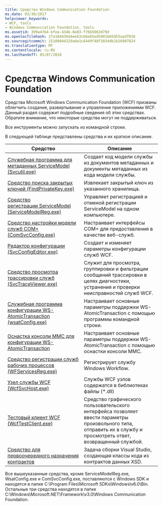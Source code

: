 ```yaml
---
title: Средства Windows Communication Foundation
ms.date: 03/30/2017
helpviewer_keywords:
- WCF, tools
- Windows Communication Foundation, tools
ms.assetid: 399a47b4-bfea-434b-8e83-f76b5063d79d
ms.openlocfilehash: 27a18d436d4ee63cb6e65ed5981b65d55aadf036
ms.sourcegitcommit: 15109844229ade1c6449f48f3834db1b26907824
ms.translationtype: MT
ms.contentlocale: ru-RU
ms.lasthandoff: 05/07/2018
---
```

# <a name="windows-communication-foundation-tools"></a>Средства Windows Communication Foundation
Средства Microsoft Windows Communication Foundation (WCF) призваны облегчить создание, развертывание и управление приложениями WCF. Данный раздел содержит подробные сведения об этих средствах. Обратите внимание, что некоторые средства могут не поддерживаться.  
  
 Все инструменты можно запускать из командной строки.  
  
 В следующей таблице представлены средства и их краткое описание.  
  
|Средство|Описание|  
|----------|-----------------|  
|[Служебная программа для метаданных ServiceModel (Svcutil.exe)](../../../docs/framework/wcf/servicemodel-metadata-utility-tool-svcutil-exe.md)|Создает код модели службы из документов метаданных и документы метаданных из кода модели службы.|  
|[Средство поиска закрытых ключей (FindPrivateKey.exe)](../../../docs/framework/wcf/find-private-key-tool-findprivatekey-exe.md)|Извлекает закрытый ключ из указанного хранилища.|  
|[Средство регистрации ServiceModel (ServiceModelReg.exe)](../../../docs/framework/wcf/servicemodelreg-exe.md)|Управляет регистрацией и отменой регистрации ServiceModel на одном компьютере.|  
|[Средство настройки модели служб COM+ (ComSvcConfig.exe)](../../../docs/framework/wcf/com-service-model-configuration-tool-comsvcconfig-exe.md)|Настраивает интерфейсы COM+ для предоставления в качестве веб-служб.|  
|[Редактор конфигурации (SvcConfigEditor.exe)](../../../docs/framework/wcf/configuration-editor-tool-svcconfigeditor-exe.md)|Создает и изменяет параметры конфигурации служб WCF.|  
|[Средство просмотра трассировки служб (SvcTraceViewer.exe)](../../../docs/framework/wcf/service-trace-viewer-tool-svctraceviewer-exe.md)|Служит для просмотра, группировки и фильтрации сообщений трассировки в целях диагностики, устранения и проверки неисправностей служб WCF.|  
|[Служебная программа конфигурации WS-AtomicTransaction (wsatConfig.exe)](../../../docs/framework/wcf/ws-atomictransaction-configuration-utility-wsatconfig-exe.md)|Настраивает основные параметры поддержки WS-AtomicTransaction с помощью программы командной строки.|  
|[Оснастка консоли MMC для конфигурации WS-AtomicTransaction](../../../docs/framework/wcf/ws-atomictransaction-configuration-mmc-snap-in.md)|Настраивает основные параметры поддержки WS-AtomicTransaction с помощью оснастки консоли MMC.|  
|[Средство регистрации служб рабочих процессов (WFServicesReg.exe)](../../../docs/framework/wcf/workflow-service-registration-tool-wfservicesreg-exe.md)|Регистрирует службу Windows Workflow.|  
|[Узел службы WCF (WcfSvcHost.exe)](../../../docs/framework/wcf/wcf-service-host-wcfsvchost-exe.md)|Службы WCF узлов содержатся в библиотеках файлы (*.dll)|  
|[Тестовый клиент WCF (WcfTestClient.exe)](../../../docs/framework/wcf/wcf-test-client-wcftestclient-exe.md)|Средство графического пользовательского интерфейса позволяет ввести параметры произвольного типа, отправить их в службу и просмотреть ответ, возвращенный службой.|  
|[Средство для первоочередного назначения контрактов](../../../docs/framework/wcf/contract-first-tool.md)|Задача сборки Visual Studio, создающая классы кода из контрактов данных XSD.|  
  
 Все вышеуказанные средства, кроме ServiceModelReg.exe, WsatConfig.exe и ComSvcConfig.exe, поставляются с Windows SDK и находятся в папке C:\Program Files\Microsoft SDKs\Windows\v6.0\Bin.  Остальные три средства находятся в папке C:\Windows\Microsoft.NET\Framework\v3.0\Windows Communication Foundation.
